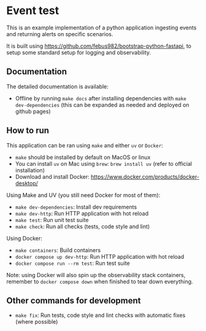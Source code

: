 # Event test

This is an example implementation of a python application ingesting events and returning alerts
on specific scenarios.

It is built using https://github.com/febus982/bootstrap-python-fastapi, to setup some standard
setup for logging and observability.

## Documentation

The detailed documentation is available:

* Offline by running `make docs` after installing dependencies with `make dev-dependencies` (this can be expanded as needed and deployed on github pages)

## How to run

This application can be ran using `make` and either `uv` or `Docker`:

- `make` should be installed by default on MacOS or linux
- You can install `uv` on Mac using `brew`: `brew install uv` (refer to official installation)
- Download and install Docker: https://www.docker.com/products/docker-desktop/

Using Make and UV (you still need Docker for most of them):

* `make dev-dependencies`: Install dev requirements
* `make dev-http`: Run HTTP application with hot reload
* `make test`: Run unit test suite
* `make check`: Run all checks (tests, code style and lint)

Using Docker:

* `make containers`: Build containers
* `docker compose up dev-http`: Run HTTP application with hot reload
* `docker compose run --rm test`: Run test suite

Note: using Docker will also spin up the observability stack containers, remember to `docker compose down`
when finished to tear down everything.

## Other commands for development

* `make fix`: Run tests, code style and lint checks with automatic fixes (where possible)
